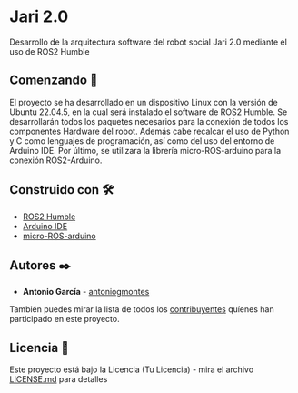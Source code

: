 # Jari 2.0

Desarrollo de la arquitectura software del robot social Jari 2.0 mediante el uso de ROS2 Humble

## Comenzando 🚀

El proyecto se ha desarrollado en un dispositivo Linux con la versión de Ubuntu 22.04.5, en la cual será instalado el software de ROS2 Humble.
Se desarrollarán todos los paquetes necesarios para la conexión de todos los componentes Hardware del robot. Además cabe recalcar el uso de
Python y C como lenguajes de programación, así como del uso del entorno de Arduino IDE.
Por último, se utilizara la librería micro-ROS-arduino para la conexión ROS2-Arduino.

## Construido con 🛠️

* [ROS2 Humble](https://docs.ros.org/en/humble/index.html)
* [Arduino IDE](https://www.arduino.cc/en/software)
* [micro-ROS-arduino](https://github.com/micro-ROS/micro_ros_arduino)

## Autores ✒️

* **Antonio García** - [antoniogmontes](https://github.com/antoniogmontes)

También puedes mirar la lista de todos los [contribuyentes](https://github.com/your/project/contributors) quíenes han participado en este proyecto. 

## Licencia 📄

Este proyecto está bajo la Licencia (Tu Licencia) - mira el archivo [LICENSE.md](LICENSE.md) para detalles

